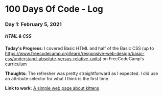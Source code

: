 # 100 Days Of Code - Log

### Day 1: February 5, 2021
##### HTML & CSS

**Today's Progress**: I covered Basic HTML and half of the Basic CSS (up to https://www.freecodecamp.org/learn/responsive-web-design/basic-css/understand-absolute-versus-relative-units) on FreeCodeCamp's curriculum

**Thoughts:** The refresher was pretty straightforward as I expected. I did use an attribute selector for what I think is the first time.

**Link to work:** [A simple web page about kittens](https://codepen.io/jeseekia/pen/wvoGvXK)
